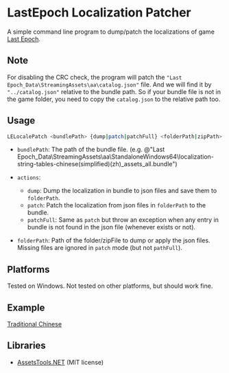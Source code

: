 # LastEpoch Localization Patcher

A simple command line program to dump/patch the localizations of game [Last Epoch](https://store.steampowered.com/app/899770).

## Note

For disabling the CRC check, the program will patch the `"Last Epoch_Data\StreamingAssets\aa\catalog.json"` file.
And we will find it by `"../catalog.json"` relative to the bundle path.
So if your bundle file is not in the game folder, you need to copy the `catalog.json` to the relative path too.

## Usage

```sh
LELocalePatch <bundlePath> {dump|patch|patchFull} <folderPath|zipPath>
```

- `bundlePath`: The path of the bundle file.
	(e.g. @"Last Epoch_Data\StreamingAssets\aa\StandaloneWindows64\localization-string-tables-chinese(simplified)(zh)_assets_all.bundle")

- `actions`:
	- `dump`: Dump the localization in bundle to json files and save them to `folderPath`.
	- `patch`: Patch the localization from json files in `folderPath` to the bundle.
	- `patchFull`: Same as `patch` but throw an exception when any entry in bundle is not found in the json file (whenever exists or not).

- `folderPath`: Path of the folder/zipFile to dump or apply the json files. Missing files are ignored in `patch` mode (but not `pathFull`).

## Platforms

Tested on Windows.
Not tested on other platforms, but should work fine.

## Example

[Traditional Chinese](https://github.com/aianlinb/LETraditionalChinese/tree/main/LETraditionalChinese)

## Libraries

- [AssetsTools.NET](https://github.com/nesrak1/AssetsTools.NET) (MIT license)